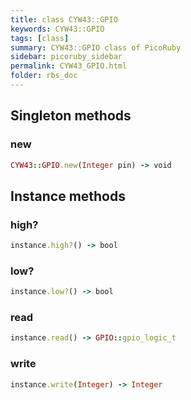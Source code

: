 ```yaml
---
title: class CYW43::GPIO
keywords: CYW43::GPIO
tags: [class]
summary: CYW43::GPIO class of PicoRuby
sidebar: picoruby_sidebar
permalink: CYW43_GPIO.html
folder: rbs_doc
---
```

## Singleton methods
### new

```ruby
CYW43::GPIO.new(Integer pin) -> void
```
## Instance methods
### high?

```ruby
instance.high?() -> bool
```
### low?

```ruby
instance.low?() -> bool
```
### read

```ruby
instance.read() -> GPIO::gpio_logic_t
```
### write

```ruby
instance.write(Integer) -> Integer
```
